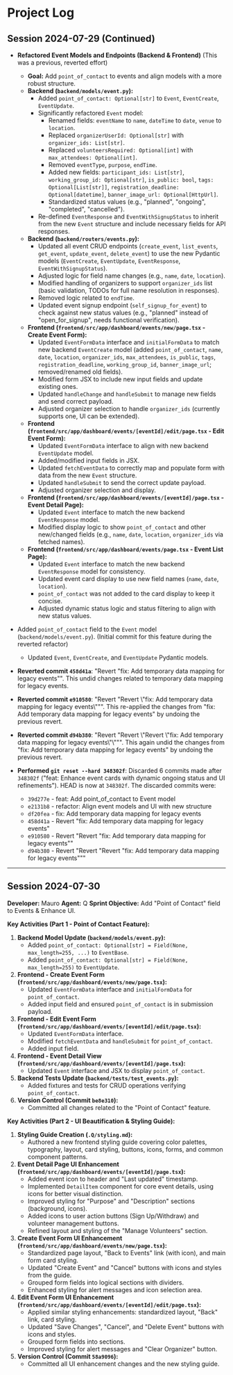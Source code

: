 # Project Log

## Session 2024-07-29 (Continued)

*   **Refactored Event Models and Endpoints (Backend & Frontend)** (This was a previous, reverted effort)
    *   **Goal:** Add `point_of_contact` to events and align models with a more robust structure.
    *   **Backend (`backend/models/event.py`):**
        *   Added `point_of_contact: Optional[str]` to `Event`, `EventCreate`, `EventUpdate`.
        *   Significantly refactored `Event` model:
            *   Renamed fields: `eventName` to `name`, `dateTime` to `date`, `venue` to `location`.
            *   Replaced `organizerUserId: Optional[str]` with `organizer_ids: List[str]`.
            *   Replaced `volunteersRequired: Optional[int]` with `max_attendees: Optional[int]`.
            *   Removed `eventType`, `purpose`, `endTime`.
            *   Added new fields: `participant_ids: List[str]`, `working_group_id: Optional[str]`, `is_public: bool`, `tags: Optional[List[str]]`, `registration_deadline: Optional[datetime]`, `banner_image_url: Optional[HttpUrl]`.
            *   Standardized status values (e.g., "planned", "ongoing", "completed", "cancelled").
        *   Re-defined `EventResponse` and `EventWithSignupStatus` to inherit from the new `Event` structure and include necessary fields for API responses.
    *   **Backend (`backend/routers/events.py`):**
        *   Updated all event CRUD endpoints (`create_event`, `list_events`, `get_event`, `update_event`, `delete_event`) to use the new Pydantic models (`EventCreate`, `EventUpdate`, `EventResponse`, `EventWithSignupStatus`).
        *   Adjusted logic for field name changes (e.g., `name`, `date`, `location`).
        *   Modified handling of organizers to support `organizer_ids` list (basic validation, TODOs for full name resolution in responses).
        *   Removed logic related to `endTime`.
        *   Updated event signup endpoint (`self_signup_for_event`) to check against new status values (e.g., "planned" instead of "open_for_signup", needs functional verification).
    *   **Frontend (`frontend/src/app/dashboard/events/new/page.tsx` - Create Event Form):**
        *   Updated `EventFormData` interface and `initialFormData` to match new backend `EventCreate` model (added `point_of_contact`, `name`, `date`, `location`, `organizer_ids`, `max_attendees`, `is_public`, `tags`, `registration_deadline`, `working_group_id`, `banner_image_url`; removed/renamed old fields).
        *   Modified form JSX to include new input fields and update existing ones.
        *   Updated `handleChange` and `handleSubmit` to manage new fields and send correct payload.
        *   Adjusted organizer selection to handle `organizer_ids` (currently supports one, UI can be extended).
    *   **Frontend (`frontend/src/app/dashboard/events/[eventId]/edit/page.tsx` - Edit Event Form):**
        *   Updated `EventFormData` interface to align with new backend `EventUpdate` model.
        *   Added/modified input fields in JSX.
        *   Updated `fetchEventData` to correctly map and populate form with data from the new `Event` structure.
        *   Updated `handleSubmit` to send the correct update payload.
        *   Adjusted organizer selection and display.
    *   **Frontend (`frontend/src/app/dashboard/events/[eventId]/page.tsx` - Event Detail Page):**
        *   Updated `Event` interface to match the new backend `EventResponse` model.
        *   Modified display logic to show `point_of_contact` and other new/changed fields (e.g., `name`, `date`, `location`, `organizer_ids` via fetched names).
    *   **Frontend (`frontend/src/app/dashboard/events/page.tsx` - Event List Page):**
        *   Updated `Event` interface to match the new backend `EventResponse` model for consistency.
        *   Updated event card display to use new field names (`name`, `date`, `location`).
        *   `point_of_contact` was not added to the card display to keep it concise.
        *   Adjusted dynamic status logic and status filtering to align with new status values.

*   Added `point_of_contact` field to the `Event` model (`backend/models/event.py`). (Initial commit for this feature during the reverted refactor)
    *   Updated `Event`, `EventCreate`, and `EventUpdate` Pydantic models.
*   **Reverted commit `458d41a`**: "Revert \"fix: Add temporary data mapping for legacy events\"". This undid changes related to temporary data mapping for legacy events.
*   **Reverted commit `e910580`**: "Revert \"Revert \\"fix: Add temporary data mapping for legacy events\\"\"". This re-applied the changes from "fix: Add temporary data mapping for legacy events" by undoing the previous revert.
*   **Reverted commit `d94b380`**: "Revert \"Revert \\"Revert \\"fix: Add temporary data mapping for legacy events\\"\\"\"". This again undid the changes from "fix: Add temporary data mapping for legacy events" by undoing the previous revert.
*   **Performed `git reset --hard 348302f`**: Discarded 6 commits made after `348302f` ("feat: Enhance event cards with dynamic ongoing status and UI refinements"). HEAD is now at `348302f`. The discarded commits were:
    *   `39d277e` - feat: Add point_of_contact to Event model
    *   `e2131b8` - refactor: Align event models and UI with new structure
    *   `df20fea` - fix: Add temporary data mapping for legacy events
    *   `458d41a` - Revert "fix: Add temporary data mapping for legacy events"
    *   `e910580` - Revert "Revert "fix: Add temporary data mapping for legacy events""
    *   `d94b380` - Revert "Revert "Revert "fix: Add temporary data mapping for legacy events"""

---
## Session 2024-07-30 
**Developer:** Mauro
**Agent:** Q
**Sprint Objective:** Add "Point of Contact" field to Events & Enhance UI.

**Key Activities (Part 1 - Point of Contact Feature):**

1.  **Backend Model Update (`backend/models/event.py`):**
    *   Added `point_of_contact: Optional[str] = Field(None, max_length=255, ...)` to `EventBase`.
    *   Added `point_of_contact: Optional[str] = Field(None, max_length=255)` to `EventUpdate`.
2.  **Frontend - Create Event Form (`frontend/src/app/dashboard/events/new/page.tsx`):**
    *   Updated `EventFormData` interface and `initialFormData` for `point_of_contact`.
    *   Added input field and ensured `point_of_contact` is in submission payload.
3.  **Frontend - Edit Event Form (`frontend/src/app/dashboard/events/[eventId]/edit/page.tsx`):**
    *   Updated `EventFormData` interface.
    *   Modified `fetchEventData` and `handleSubmit` for `point_of_contact`.
    *   Added input field.
4.  **Frontend - Event Detail View (`frontend/src/app/dashboard/events/[eventId]/page.tsx`):**
    *   Updated `Event` interface and JSX to display `point_of_contact`.
5.  **Backend Tests Update (`backend/tests/test_events.py`):**
    *   Added fixtures and tests for CRUD operations verifying `point_of_contact`.
6.  **Version Control (Commit `be8e310`):**
    *   Committed all changes related to the "Point of Contact" feature.

**Key Activities (Part 2 - UI Beautification & Styling Guide):**

1.  **Styling Guide Creation (`.Q/styling.md`):**
    *   Authored a new frontend styling guide covering color palettes, typography, layout, card styling, buttons, icons, forms, and common component patterns.
2.  **Event Detail Page UI Enhancement (`frontend/src/app/dashboard/events/[eventId]/page.tsx`):**
    *   Added event icon to header and "Last updated" timestamp.
    *   Implemented `DetailItem` component for core event details, using icons for better visual distinction.
    *   Improved styling for "Purpose" and "Description" sections (background, icons).
    *   Added icons to user action buttons (Sign Up/Withdraw) and volunteer management buttons.
    *   Refined layout and styling of the "Manage Volunteers" section.
3.  **Create Event Form UI Enhancement (`frontend/src/app/dashboard/events/new/page.tsx`):**
    *   Standardized page layout, "Back to Events" link (with icon), and main form card styling.
    *   Updated "Create Event" and "Cancel" buttons with icons and styles from the guide.
    *   Grouped form fields into logical sections with dividers.
    *   Enhanced styling for alert messages and icon selection area.
4.  **Edit Event Form UI Enhancement (`frontend/src/app/dashboard/events/[eventId]/edit/page.tsx`):**
    *   Applied similar styling enhancements: standardized layout, "Back" link, card styling.
    *   Updated "Save Changes", "Cancel", and "Delete Event" buttons with icons and styles.
    *   Grouped form fields into sections.
    *   Improved styling for alert messages and "Clear Organizer" button.
5.  **Version Control (Commit `58a9096`):**
    *   Committed all UI enhancement changes and the new styling guide.
